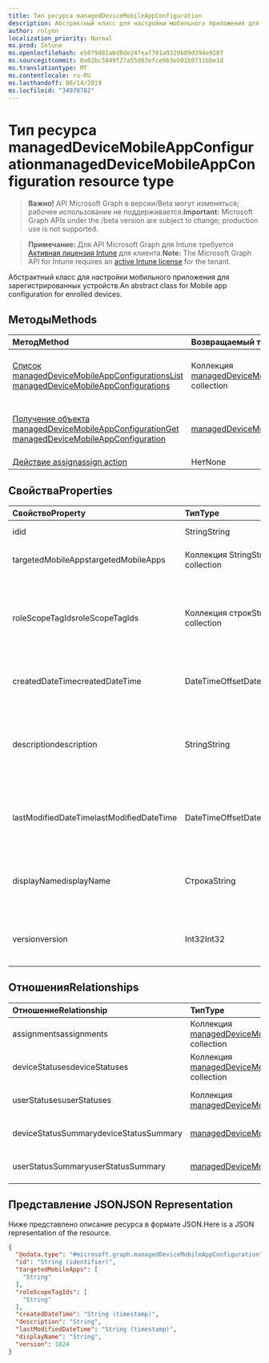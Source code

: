 ```yaml
---
title: Тип ресурса managedDeviceMobileAppConfiguration
description: Абстрактный класс для настройки мобильного приложения для зарегистрированных устройств.
author: rolyon
localization_priority: Normal
ms.prod: Intune
ms.openlocfilehash: e5079d81a6d8de24feaf701a9329b89d394e9207
ms.sourcegitcommit: 0a62bc5849f27a55d83efce9b3eb01b9711bbe1d
ms.translationtype: MT
ms.contentlocale: ru-RU
ms.lasthandoff: 06/14/2019
ms.locfileid: "34978782"
---
```

# <a name="manageddevicemobileappconfiguration-resource-type"></a><span data-ttu-id="64672-103">Тип ресурса managedDeviceMobileAppConfiguration</span><span class="sxs-lookup"><span data-stu-id="64672-103">managedDeviceMobileAppConfiguration resource type</span></span>

> <span data-ttu-id="64672-104">**Важно!** API Microsoft Graph в версии/Beta могут изменяться; рабочее использование не поддерживается.</span><span class="sxs-lookup"><span data-stu-id="64672-104">**Important:** Microsoft Graph APIs under the /beta version are subject to change; production use is not supported.</span></span>

> <span data-ttu-id="64672-105">**Примечание:** Для API Microsoft Graph для Intune требуется [Активная лицензия Intune](https://go.microsoft.com/fwlink/?linkid=839381) для клиента.</span><span class="sxs-lookup"><span data-stu-id="64672-105">**Note:** The Microsoft Graph API for Intune requires an [active Intune license](https://go.microsoft.com/fwlink/?linkid=839381) for the tenant.</span></span>

<span data-ttu-id="64672-106">Абстрактный класс для настройки мобильного приложения для зарегистрированных устройств.</span><span class="sxs-lookup"><span data-stu-id="64672-106">An abstract class for Mobile app configuration for enrolled devices.</span></span>

## <a name="methods"></a><span data-ttu-id="64672-107">Методы</span><span class="sxs-lookup"><span data-stu-id="64672-107">Methods</span></span>
|<span data-ttu-id="64672-108">Метод</span><span class="sxs-lookup"><span data-stu-id="64672-108">Method</span></span>|<span data-ttu-id="64672-109">Возвращаемый тип</span><span class="sxs-lookup"><span data-stu-id="64672-109">Return Type</span></span>|<span data-ttu-id="64672-110">Описание</span><span class="sxs-lookup"><span data-stu-id="64672-110">Description</span></span>|
|:---|:---|:---|
|[<span data-ttu-id="64672-111">Список managedDeviceMobileAppConfigurations</span><span class="sxs-lookup"><span data-stu-id="64672-111">List managedDeviceMobileAppConfigurations</span></span>](../api/intune-apps-manageddevicemobileappconfiguration-list.md)|<span data-ttu-id="64672-112">Коллекция [managedDeviceMobileAppConfiguration](../resources/intune-apps-manageddevicemobileappconfiguration.md)</span><span class="sxs-lookup"><span data-stu-id="64672-112">[managedDeviceMobileAppConfiguration](../resources/intune-apps-manageddevicemobileappconfiguration.md) collection</span></span>|<span data-ttu-id="64672-113">Перечисление свойств и связей объектов [managedDeviceMobileAppConfiguration](../resources/intune-apps-manageddevicemobileappconfiguration.md).</span><span class="sxs-lookup"><span data-stu-id="64672-113">List properties and relationships of the [managedDeviceMobileAppConfiguration](../resources/intune-apps-manageddevicemobileappconfiguration.md) objects.</span></span>|
|[<span data-ttu-id="64672-114">Получение объекта managedDeviceMobileAppConfiguration</span><span class="sxs-lookup"><span data-stu-id="64672-114">Get managedDeviceMobileAppConfiguration</span></span>](../api/intune-apps-manageddevicemobileappconfiguration-get.md)|[<span data-ttu-id="64672-115">managedDeviceMobileAppConfiguration</span><span class="sxs-lookup"><span data-stu-id="64672-115">managedDeviceMobileAppConfiguration</span></span>](../resources/intune-apps-manageddevicemobileappconfiguration.md)|<span data-ttu-id="64672-116">Чтение свойств и связей объекта [managedDeviceMobileAppConfiguration](../resources/intune-apps-manageddevicemobileappconfiguration.md).</span><span class="sxs-lookup"><span data-stu-id="64672-116">Read properties and relationships of the [managedDeviceMobileAppConfiguration](../resources/intune-apps-manageddevicemobileappconfiguration.md) object.</span></span>|
|[<span data-ttu-id="64672-117">Действие assign</span><span class="sxs-lookup"><span data-stu-id="64672-117">assign action</span></span>](../api/intune-apps-manageddevicemobileappconfiguration-assign.md)|<span data-ttu-id="64672-118">Нет</span><span class="sxs-lookup"><span data-stu-id="64672-118">None</span></span>|<span data-ttu-id="64672-119">Н/Д</span><span class="sxs-lookup"><span data-stu-id="64672-119">Not yet documented</span></span>|

## <a name="properties"></a><span data-ttu-id="64672-120">Свойства</span><span class="sxs-lookup"><span data-stu-id="64672-120">Properties</span></span>
|<span data-ttu-id="64672-121">Свойство</span><span class="sxs-lookup"><span data-stu-id="64672-121">Property</span></span>|<span data-ttu-id="64672-122">Тип</span><span class="sxs-lookup"><span data-stu-id="64672-122">Type</span></span>|<span data-ttu-id="64672-123">Описание</span><span class="sxs-lookup"><span data-stu-id="64672-123">Description</span></span>|
|:---|:---|:---|
|<span data-ttu-id="64672-124">id</span><span class="sxs-lookup"><span data-stu-id="64672-124">id</span></span>|<span data-ttu-id="64672-125">String</span><span class="sxs-lookup"><span data-stu-id="64672-125">String</span></span>|<span data-ttu-id="64672-126">Ключ объекта.</span><span class="sxs-lookup"><span data-stu-id="64672-126">Key of the entity.</span></span>|
|<span data-ttu-id="64672-127">targetedMobileApps</span><span class="sxs-lookup"><span data-stu-id="64672-127">targetedMobileApps</span></span>|<span data-ttu-id="64672-128">Коллекция String</span><span class="sxs-lookup"><span data-stu-id="64672-128">String collection</span></span>|<span data-ttu-id="64672-129">приложение-обработчик</span><span class="sxs-lookup"><span data-stu-id="64672-129">the associated app.</span></span>|
|<span data-ttu-id="64672-130">roleScopeTagIds</span><span class="sxs-lookup"><span data-stu-id="64672-130">roleScopeTagIds</span></span>|<span data-ttu-id="64672-131">Коллекция строк</span><span class="sxs-lookup"><span data-stu-id="64672-131">String collection</span></span>|<span data-ttu-id="64672-132">Список тегов областей для этой сущности конфигурации приложения.</span><span class="sxs-lookup"><span data-stu-id="64672-132">List of Scope Tags for this App configuration entity.</span></span>|
|<span data-ttu-id="64672-133">createdDateTime</span><span class="sxs-lookup"><span data-stu-id="64672-133">createdDateTime</span></span>|<span data-ttu-id="64672-134">DateTimeOffset</span><span class="sxs-lookup"><span data-stu-id="64672-134">DateTimeOffset</span></span>|<span data-ttu-id="64672-135">Дата и время создания объекта.</span><span class="sxs-lookup"><span data-stu-id="64672-135">DateTime the object was created.</span></span>|
|<span data-ttu-id="64672-136">description</span><span class="sxs-lookup"><span data-stu-id="64672-136">description</span></span>|<span data-ttu-id="64672-137">String</span><span class="sxs-lookup"><span data-stu-id="64672-137">String</span></span>|<span data-ttu-id="64672-138">Указанное администратором описание конфигурации устройства.</span><span class="sxs-lookup"><span data-stu-id="64672-138">Admin provided description of the Device Configuration.</span></span>|
|<span data-ttu-id="64672-139">lastModifiedDateTime</span><span class="sxs-lookup"><span data-stu-id="64672-139">lastModifiedDateTime</span></span>|<span data-ttu-id="64672-140">DateTimeOffset</span><span class="sxs-lookup"><span data-stu-id="64672-140">DateTimeOffset</span></span>|<span data-ttu-id="64672-141">Дата и время последнего изменения объекта.</span><span class="sxs-lookup"><span data-stu-id="64672-141">DateTime the object was last modified.</span></span>|
|<span data-ttu-id="64672-142">displayName</span><span class="sxs-lookup"><span data-stu-id="64672-142">displayName</span></span>|<span data-ttu-id="64672-143">Строка</span><span class="sxs-lookup"><span data-stu-id="64672-143">String</span></span>|<span data-ttu-id="64672-144">Указанное администратором имя конфигурации устройства.</span><span class="sxs-lookup"><span data-stu-id="64672-144">Admin provided name of the device configuration.</span></span>|
|<span data-ttu-id="64672-145">version</span><span class="sxs-lookup"><span data-stu-id="64672-145">version</span></span>|<span data-ttu-id="64672-146">Int32</span><span class="sxs-lookup"><span data-stu-id="64672-146">Int32</span></span>|<span data-ttu-id="64672-147">Версия конфигурации устройства.</span><span class="sxs-lookup"><span data-stu-id="64672-147">Version of the device configuration.</span></span>|

## <a name="relationships"></a><span data-ttu-id="64672-148">Отношения</span><span class="sxs-lookup"><span data-stu-id="64672-148">Relationships</span></span>
|<span data-ttu-id="64672-149">Отношение</span><span class="sxs-lookup"><span data-stu-id="64672-149">Relationship</span></span>|<span data-ttu-id="64672-150">Тип</span><span class="sxs-lookup"><span data-stu-id="64672-150">Type</span></span>|<span data-ttu-id="64672-151">Описание</span><span class="sxs-lookup"><span data-stu-id="64672-151">Description</span></span>|
|:---|:---|:---|
|<span data-ttu-id="64672-152">assignments</span><span class="sxs-lookup"><span data-stu-id="64672-152">assignments</span></span>|<span data-ttu-id="64672-153">Коллекция [managedDeviceMobileAppConfigurationAssignment](../resources/intune-apps-manageddevicemobileappconfigurationassignment.md)</span><span class="sxs-lookup"><span data-stu-id="64672-153">[managedDeviceMobileAppConfigurationAssignment](../resources/intune-apps-manageddevicemobileappconfigurationassignment.md) collection</span></span>|<span data-ttu-id="64672-154">Список заданий группы для настройки приложения.</span><span class="sxs-lookup"><span data-stu-id="64672-154">The list of group assignemenets for app configration.</span></span>|
|<span data-ttu-id="64672-155">deviceStatuses</span><span class="sxs-lookup"><span data-stu-id="64672-155">deviceStatuses</span></span>|<span data-ttu-id="64672-156">Коллекция [managedDeviceMobileAppConfigurationDeviceStatus](../resources/intune-apps-manageddevicemobileappconfigurationdevicestatus.md)</span><span class="sxs-lookup"><span data-stu-id="64672-156">[managedDeviceMobileAppConfigurationDeviceStatus](../resources/intune-apps-manageddevicemobileappconfigurationdevicestatus.md) collection</span></span>|<span data-ttu-id="64672-157">Список ManagedDeviceMobileAppConfigurationDeviceStatus.</span><span class="sxs-lookup"><span data-stu-id="64672-157">List of ManagedDeviceMobileAppConfigurationDeviceStatus.</span></span>|
|<span data-ttu-id="64672-158">userStatuses</span><span class="sxs-lookup"><span data-stu-id="64672-158">userStatuses</span></span>|<span data-ttu-id="64672-159">Коллекция [managedDeviceMobileAppConfigurationUserStatus](../resources/intune-apps-manageddevicemobileappconfigurationuserstatus.md)</span><span class="sxs-lookup"><span data-stu-id="64672-159">[managedDeviceMobileAppConfigurationUserStatus](../resources/intune-apps-manageddevicemobileappconfigurationuserstatus.md) collection</span></span>|<span data-ttu-id="64672-160">Список объектов ManagedDeviceMobileAppConfigurationUserStatus.</span><span class="sxs-lookup"><span data-stu-id="64672-160">List of ManagedDeviceMobileAppConfigurationUserStatus.</span></span>|
|<span data-ttu-id="64672-161">deviceStatusSummary</span><span class="sxs-lookup"><span data-stu-id="64672-161">deviceStatusSummary</span></span>|[<span data-ttu-id="64672-162">managedDeviceMobileAppConfigurationDeviceSummary</span><span class="sxs-lookup"><span data-stu-id="64672-162">managedDeviceMobileAppConfigurationDeviceSummary</span></span>](../resources/intune-apps-manageddevicemobileappconfigurationdevicesummary.md)|<span data-ttu-id="64672-163">Общие сведения о состоянии устройства, связанном с настройкой приложения.</span><span class="sxs-lookup"><span data-stu-id="64672-163">App configuration device status summary.</span></span>|
|<span data-ttu-id="64672-164">userStatusSummary</span><span class="sxs-lookup"><span data-stu-id="64672-164">userStatusSummary</span></span>|[<span data-ttu-id="64672-165">managedDeviceMobileAppConfigurationUserSummary</span><span class="sxs-lookup"><span data-stu-id="64672-165">managedDeviceMobileAppConfigurationUserSummary</span></span>](../resources/intune-apps-manageddevicemobileappconfigurationusersummary.md)|<span data-ttu-id="64672-166">Общие сведения о состоянии пользователя, связанном с настройкой приложения.</span><span class="sxs-lookup"><span data-stu-id="64672-166">App configuration user status summary.</span></span>|

## <a name="json-representation"></a><span data-ttu-id="64672-167">Представление JSON</span><span class="sxs-lookup"><span data-stu-id="64672-167">JSON Representation</span></span>
<span data-ttu-id="64672-168">Ниже представлено описание ресурса в формате JSON.</span><span class="sxs-lookup"><span data-stu-id="64672-168">Here is a JSON representation of the resource.</span></span>
<!-- {
  "blockType": "resource",
  "keyProperty": "id",
  "@odata.type": "microsoft.graph.managedDeviceMobileAppConfiguration"
}
-->
``` json
{
  "@odata.type": "#microsoft.graph.managedDeviceMobileAppConfiguration",
  "id": "String (identifier)",
  "targetedMobileApps": [
    "String"
  ],
  "roleScopeTagIds": [
    "String"
  ],
  "createdDateTime": "String (timestamp)",
  "description": "String",
  "lastModifiedDateTime": "String (timestamp)",
  "displayName": "String",
  "version": 1024
}
```





